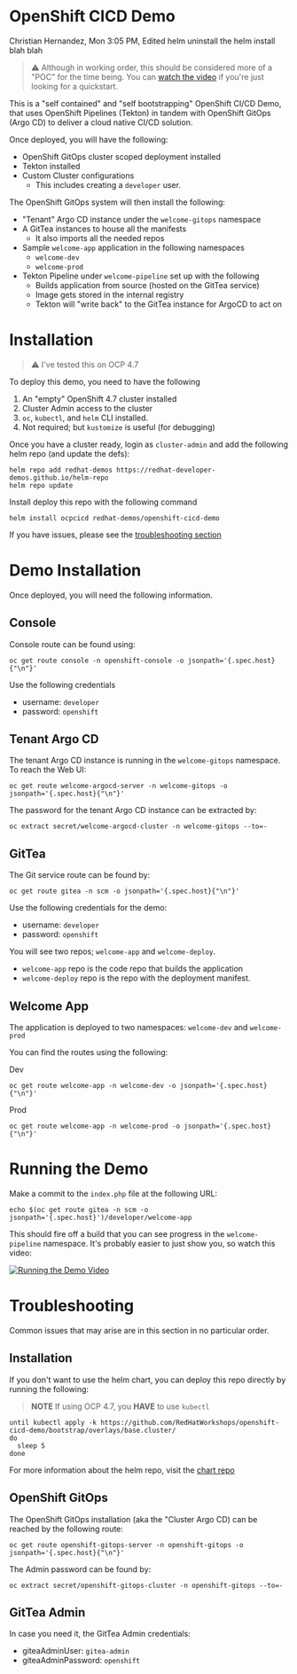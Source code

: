 # OpenShift CICD Demo

Christian Hernandez, Mon 3:05 PM, Edited
helm uninstall the helm install blah blah


> :warning: Although in working order, this should be
> considered more of a "POC" for the time being. You can [watch the video](http://www.youtube.com/watch?v=LLYNn0kieOg)
> if you're just looking for a quickstart.

This is a "self contained" and "self bootstrapping" OpenShift CI/CD Demo,
that uses OpenShift Pipelines (Tekton) in tandem with OpenShift GitOps
(Argo CD) to deliver a cloud native CI/CD solution.

Once deployed, you will have the following:

* OpenShift GitOps cluster scoped deployment installed
* Tekton installed
* Custom Cluster configurations
  * This includes creating a `developer` user.

The OpenShift GitOps system will then install the following:

* "Tenant" Argo CD instance under the `welcome-gitops` namespace
* A GitTea instances to house all the manifests
  * It also imports all the needed repos
* Sample `welcome-app` application in the following namespaces
  * `welcome-dev`
  * `welcome-prod`
* Tekton Pipeline under `welcome-pipeline` set up with the following
  * Builds application from source (hosted on the GitTea service)
  * Image gets stored in the internal registry
  * Tekton will "write back" to the GitTea instance for ArgoCD to act on

# Installation

> :warning: I've tested this on OCP 4.7

To deploy this demo, you need to have the following

1. An "empty" OpenShift 4.7 cluster installed
2. Cluster Admin access to the cluster
3. `oc`, `kubectl`, and `helm` CLI installed.
4. Not required; but `kustomize` is useful (for debugging)

Once you have a cluster ready, login as `cluster-admin` and add the
following helm repo (and update the defs):

```shell
helm repo add redhat-demos https://redhat-developer-demos.github.io/helm-repo
helm repo update
```

Install deploy this repo with the following command

```shell
helm install ocpcicd redhat-demos/openshift-cicd-demo
```

If you have issues, please see the [troubleshooting section](#troubleshooting)

# Demo Installation

Once deployed, you will need the following information.

## Console

Console route can be found using:

```shell
oc get route console -n openshift-console -o jsonpath='{.spec.host}{"\n"}'
```

Use the following credentials

* username: `developer`
* password: `openshift`

## Tenant Argo CD

The tenant Argo CD instance is running in the `welcome-gitops`
namespace. To reach the Web UI:

```shell
oc get route welcome-argocd-server -n welcome-gitops -o jsonpath='{.spec.host}{"\n"}'
```

The password for the tenant Argo CD instance can be extracted by:

```shell
oc extract secret/welcome-argocd-cluster -n welcome-gitops --to=-
```

## GitTea

The Git service route can be found by:

```shell
oc get route gitea -n scm -o jsonpath='{.spec.host}{"\n"}'
```

Use the following credentials for the demo:

* username: `developer`
* password: `openshift`

You will see two repos; `welcome-app` and `welcome-deploy`. 

* `welcome-app` repo is the code repo that builds the application
* `welcome-deploy` repo is the repo with the deployment manifest.


## Welcome App

The application is deployed to two namespaces: `welcome-dev` and `welcome-prod`

You can find the routes using the following:

Dev

```shell
oc get route welcome-app -n welcome-dev -o jsonpath='{.spec.host}{"\n"}'
```

Prod

```shell
oc get route welcome-app -n welcome-prod -o jsonpath='{.spec.host}{"\n"}'
```

# Running the Demo

Make a commit to the `index.php` file at the following URL:

```shell
echo $(oc get route gitea -n scm -o jsonpath='{.spec.host}')/developer/welcome-app
```

This should fire off a build that you can see progress in the
`welcome-pipeline` namespace. It's probably easier to just show you, so
watch this video:

[![Running the Demo Video](http://img.youtube.com/vi/LLYNn0kieOg/0.jpg)](http://www.youtube.com/watch?v=LLYNn0kieOg)


# Troubleshooting

Common issues that may arise are in this section in no particular order.

## Installation

If you don't want to use the helm chart, you can deploy this repo directly
by running the following:

> **NOTE** If using OCP 4.7, you __HAVE__ to use `kubectl`

```shell
until kubectl apply -k https://github.com/RedHatWorkshops/openshift-cicd-demo/bootstrap/overlays/base.cluster/
do
  sleep 5
done
```

For more information about the helm repo, visit the [chart repo](https://github.com/redhat-developer-demos/helm-repo/tree/main/stable/openshift-cicd-demo)

## OpenShift GitOps

The OpenShift GitOps installation (aka the "Cluster Argo CD) can be
reached by the following route:

```shell
oc get route openshift-gitops-server -n openshift-gitops -o jsonpath='{.spec.host}{"\n"}'
```

The Admin password can be found by:

```shell
oc extract secret/openshift-gitops-cluster -n openshift-gitops --to=-
```

## GitTea Admin

In case you need it, the GitTea Admin credentials:

* giteaAdminUser: `gitea-admin`
* giteaAdminPassword: `openshift`
